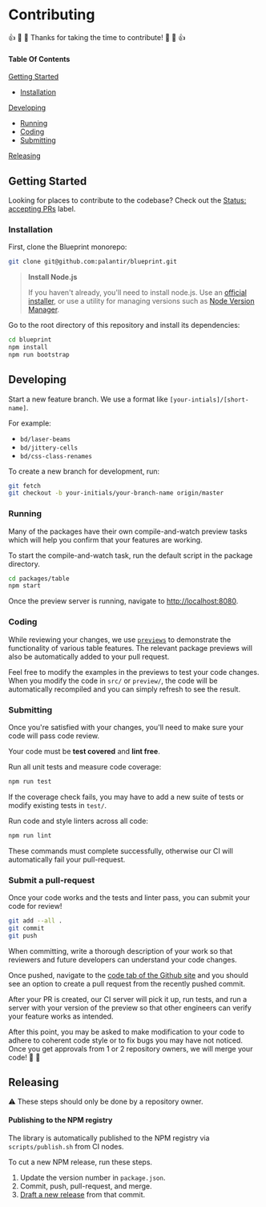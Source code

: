 # Contributing

:+1: :confetti_ball: :tada: Thanks for taking the time to contribute! :tada: :confetti_ball: :+1:

#### Table Of Contents

[Getting Started](#getting-started)
  - [Installation](#installation)

[Developing](#developing)
  - [Running](#running)
  - [Coding](#coding)
  - [Submitting](#submitting)

[Releasing](#releasing)


## Getting Started

Looking for places to contribute to the codebase? Check out the
[Status: accepting PRs](https://github.com/palantir/blueprint/labels/Status%3A%20accepting%20PRs) label.

### Installation

First, clone the Blueprint monorepo:

```sh
git clone git@github.com:palantir/blueprint.git
```

> **Install Node.js**
>
> If you haven't already, you'll need to install node.js. Use an [official
> installer](https://nodejs.org/en/download/), or use a utility for managing
> versions such as [Node Version Manager](https://github.com/creationix/nvm).

Go to the root directory of this repository and
install its dependencies:

```sh
cd blueprint
npm install
npm run bootstrap
```

## Developing

Start a new feature branch. We use a format like `[your-intials]/[short-name]`.

For example:
 * `bd/laser-beams`
 * `bd/jittery-cells`
 * `bd/css-class-renames`

To create a new branch for development, run:

```sh
git fetch
git checkout -b your-initials/your-branch-name origin/master
```


### Running

Many of the packages have their own compile-and-watch preview tasks which will
help you confirm that your features are working.

To start the compile-and-watch task, run the default script in the package
directory.

```sh
cd packages/table
npm start
```

Once the preview server is running, navigate to
[http://localhost:8080](http://localhost:8080).


### Coding

While reviewing your changes, we use
[`previews`](https://github.com/palantir/blueprint/blob/master/packages/table/preview)
to demonstrate the functionality of various table features. The relevant package
previews will also be automatically added to your pull request.

Feel free to modify the examples in the previews to test your code changes. When
you modify the code in `src/` or `preview/`, the code will be automatically
recompiled and you can simply refresh to see the result.


### Submitting

Once you're satisfied with your changes, you'll need to make sure your code
will pass code review.

Your code must be **test covered** and **lint free**.

Run all unit tests and measure code coverage:

```sh
npm run test
```

If the coverage check fails, you may have to add a new suite of tests or
modify existing tests in `test/`.

Run code and style linters across all code:

```sh
npm run lint
```

These commands must complete successfully, otherwise our CI will automatically
fail your pull-request.


### Submit a pull-request

Once your code works and the tests and linter pass, you can submit your
code for review!

```sh
git add --all .
git commit
git push
```

When committing, write a thorough description of your work so that reviewers
and future developers can understand your code changes.

Once pushed, navigate to the [code tab of the Github site](https://github.com/palantir/blueprint)
and you should see an option to create a pull request from the recently pushed
commit.

After your PR is created, our CI server will pick it up, run tests, and run a
server with your version of the preview so that other engineers can verify
your feature works as intended.

After this point, you may be asked to make modification to your code to adhere
to coherent code style or to fix bugs you may have not noticed. Once you get
approvals from 1 or 2 repository owners, we will merge your code!
:confetti_ball: :tada:


## Releasing

:warning: These steps should only be done by a repository owner.


#### Publishing to the NPM registry

The library is automatically published to the NPM registry via `scripts/publish.sh` from CI nodes.

To cut a new NPM release, run these steps.

1. Update the version number in `package.json`.
2. Commit, push, pull-request, and merge.
3. [Draft a new release](https://github.com/palantir/blueprint/releases/new) from that commit.
